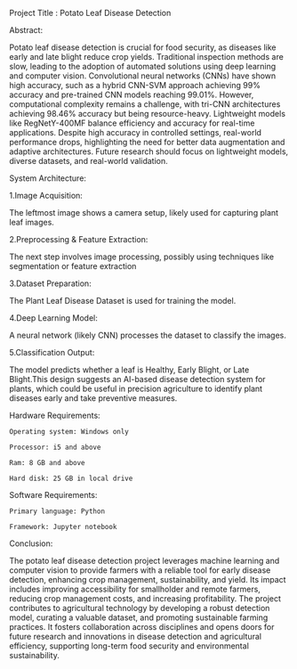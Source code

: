 Project Title : Potato Leaf Disease Detection

Abstract:

Potato leaf disease detection is crucial for food security, as diseases like early and late blight reduce crop yields. Traditional inspection methods are slow, leading to the adoption of automated solutions using deep learning and computer vision. Convolutional neural networks (CNNs) have shown high accuracy, such as a hybrid CNN-SVM approach achieving 99% accuracy and pre-trained CNN models reaching 99.01%. However, computational complexity remains a challenge, with tri-CNN architectures achieving 98.46% accuracy but being resource-heavy. Lightweight models like RegNetY-400MF balance efficiency and accuracy for real-time applications. Despite high accuracy in controlled settings, real-world performance drops, highlighting the need for better data augmentation and adaptive architectures. Future research should focus on lightweight models, diverse datasets, and real-world validation.

System Architecture:

 1.Image Acquisition:
   
   The leftmost image shows a camera setup, likely used for capturing plant leaf images.

 2.Preprocessing & Feature Extraction:
	
   The next step involves image processing, possibly using techniques like segmentation or feature extraction

 3.Dataset Preparation:
 
   The Plant Leaf Disease Dataset is used for training the model.

 4.Deep Learning Model:

   A neural network (likely CNN) processes the dataset to classify the images.

 5.Classification Output:
    
   The model predicts whether a leaf is Healthy, Early Blight, or Late Blight.This design suggests an AI-based disease detection system for plants, which could be useful in precision agriculture to identify plant diseases early and take preventive measures.

Hardware Requirements:

    Operating system: Windows only
            
    Processor: i5 and above
            
    Ram: 8 GB and above 
            
    Hard disk: 25 GB in local drive

Software Requirements:
          
    Primary language: Python
          
    Framework: Jupyter notebook

Conclusion:

The potato leaf disease detection project leverages machine learning and computer vision to provide farmers with a reliable tool for early disease detection, enhancing crop management, sustainability, and yield. Its impact includes improving accessibility for smallholder and remote farmers, reducing crop management costs, and increasing profitability. The project contributes to agricultural technology by developing a robust detection model, curating a valuable dataset, and promoting sustainable farming practices. It fosters collaboration across disciplines and opens doors for future research and innovations in disease detection and agricultural efficiency, supporting long-term food security and environmental sustainability.
